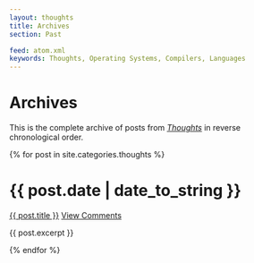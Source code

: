 ```yaml
---
layout: thoughts
title: Archives
section: Past

feed: atom.xml
keywords: Thoughts, Operating Systems, Compilers, Languages
---
```


Archives
========

This is the complete archive of posts from _[Thoughts](/thoughts)_
in reverse chronological order.

{% for post in site.categories.thoughts %}
<div class="section list">
  <h1>{{ post.date | date_to_string }}</h1>
  <p class="line">
  <a class="title" href="{{ post.url }}">{{ post.title }}</a>
  <a class="comments" href="{{ post.url }}#disqus_thread">View Comments</a>
  </p>
  <p class="excerpt">{{ post.excerpt }}</p>
</div>
{% endfor %}
